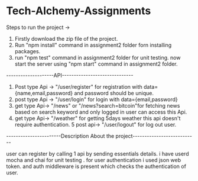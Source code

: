 # Tech-Alchemy-Assignments
Steps to run the project ->

1. Firstly download the zip file of the project.
2. Run "npm install" command in assignment2 folder forn installing packages.
3. run "npm test" command in assignment2 folder for unit testing.
now start the server using "npm start" command in assignment2 folder.




--------------------API------------------------------

1. Post type Api -> "/user/register" for registration with data={name,email,password} and password should be unique.
2. post type Api -> "/user/login" for login with data={email,password}
3. get type Api-> "/news" or "/news?search=bitcoin"for fetching news based on search keyword and only logged in user can access this Api.
4. get type Api-> "/weather" for getting 5days weather this api doesn't require authentication.
5 post api-> "/user/logout" for log out user.





-----------------------Description About the project---------------------------

user can register by calling 1 api by sending essentials details.
i have userd mocha and chai for unit testing .
for user authentication i used json web token.
and auth middleware is present which checks the authentication of user.




